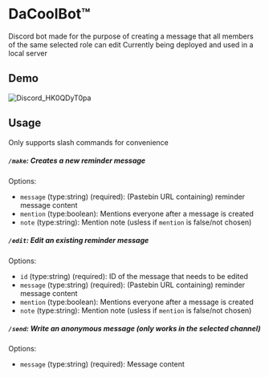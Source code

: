 # DaCoolBot:tm:

Discord bot made for the purpose of creating a message that all members of the same selected role can edit Currently being deployed and used in a local server

## Demo

![Discord_HK0QDyT0pa](https://user-images.githubusercontent.com/77577746/162233085-abc647ac-b70e-4d45-be41-67b4e0230ef8.gif)

## Usage

Only supports slash commands for convenience

##### `/make`: Creates a new reminder message

Options:

- `message` (type:string) (required): (Pastebin URL containing) reminder message content
- `mention` (type:boolean): Mentions everyone after a message is created
- `note` (type:string): Mention note (usless if `mention` is false/not chosen)

##### `/edit`: Edit an existing reminder message

Options:

- `id` (type:string) (required): ID of the message that needs to be edited
- `message` (type:string) (required): (Pastebin URL containing) reminder message content
- `mention` (type:boolean): Mentions everyone after a message is created
- `note` (type:string): Mention note (usless if `mention` is false/not chosen)

##### `/send`: Write an anonymous message (only works in the selected channel)

Options:

- `message` (type:string) (required): Message content

